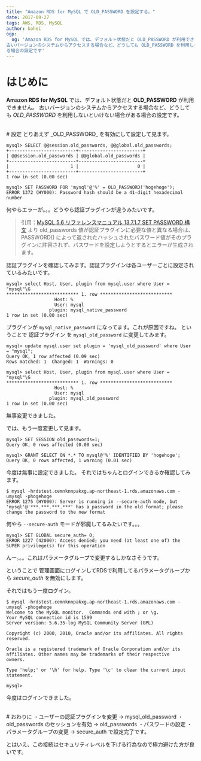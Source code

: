 ```yaml
---
title: "Amazon RDS for MySQL で OLD_PASSWORD を設定する。"
date: 2017-09-27
tags: AWS, RDS, MySQL
author: kohei
ogp:
  og: 'Amazon RDS for MySQL では、デフォルト状態だと OLD_PASSWORD が利用できません。
古いバージョンのシステムからアクセスする場合など、どうしても OLD_PASSWORD を利用しないといけない場合があ
る場合の設定です'
---
```


# はじめに
**Amazon RDS for MySQL** では、デフォルト状態だと __OLD_PASSWORD__ が利用できません。
古いバージョンのシステムからアクセスする場合など、どうしても _OLD_PASSWORD_ を利用しないといけない場合がある場合の設定です。


<br>
# 設定
とりあえず _OLD_PASSWORD_ を有効にして設定して見ます。

```mysql:old_passwordsの確認
mysql> SELECT @@session.old_passwords, @@global.old_passwords;
+-------------------------+------------------------+
| @@session.old_passwords | @@global.old_passwords |
+-------------------------+------------------------+
|                       1 |                      0 |
+-------------------------+------------------------+
1 row in set (0.00 sec)
```

```mysql:パスワード設定
mysql> SET PASSWORD FOR 'mysql'@'%' = OLD_PASSWORD('hogehoge');
ERROR 1372 (HY000): Password hash should be a 41-digit hexadecimal number
```

何やらエラーが。。。どうやら認証プラグインが違うみたいです。

>引用：[MySQL 5.6 リファレンスマニュアル 13.7.1.7 SET PASSWORD 構文](https://dev.mysql.com/doc/refman/5.6/ja/set-password.html) より
old_passwords 値が認証プラグインに必要な値と異なる場合は、PASSWORD() によって返されたハッシュされたパスワード値がそのプラグインに許容されず、パスワードを設定しようとするとエラーが生成されます。

認証プラグインを確認してみます。認証プラグインは各ユーザーごとに設定されているみたいです。

```mysql:認証プラグイン確認
mysql> select Host, User, plugin from mysql.user where User = "mysql"\G
*************************** 1. row ***************************
                  Host: %
                  User: mysql
                plugin: mysql_native_password
1 row in set (0.00 sec)
```

プラグインが `mysql_native_password` になってます。これが原因ですね。
ということで 認証プラグイン を `mysql_old_password` に変更してみます。

```mysql:認証プラグイン変更
mysql> update mysql.user set plugin = 'mysql_old_password' where User = "mysql";
Query OK, 1 row affected (0.09 sec)
Rows matched: 1  Changed: 1  Warnings: 0
```

```mysql:認証プラグイン確認
mysql> select Host, User, plugin from mysql.user where User = "mysql"\G
*************************** 1. row ***************************
                  Host: %
                  User: mysql
                plugin: mysql_old_password
1 row in set (0.00 sec)
```

無事変更できました。

では、もう一度変更して見ます。

```mysql:old_passwords有効化
mysql> SET SESSION old_passwords=1;
Query OK, 0 rows affected (0.00 sec)
```

```mysql:パスワード設定
mysql> GRANT SELECT ON *.* TO mysql@'%' IDENTIFIED BY 'hogehoge';
Query OK, 0 rows affected, 1 warning (0.01 sec)
```

今度は無事に設定できました。
それではちゃんとログインできるか確認してみます。

```bash:MySQLログイン
$ mysql -hrdstest.cemnknnpakxg.ap-northeast-1.rds.amazonaws.com -umysql -phogehoge
ERROR 1275 (HY000): Server is running in --secure-auth mode, but 'mysql'@'***.***.***.***' has a password in the old format; please change the password to the new format
```

何やら `--secure-auth` モードが邪魔してるみたいです。。。

```mysql:パラメータ変更
mysql> SET GLOBAL secure_auth= 0;
ERROR 1227 (42000): Access denied; you need (at least one of) the SUPER privilege(s) for this operation
```
んー。。。これはパラメータグループで変更するしかなさそうです。

ということで 管理画面にログインしてRDSで利用してるパラメータグループから _secure_auth_ を無効にします。

それではもう一度ログイン。

```bash:MySQLログイン
$ mysql -hrdstest.cemnknnpakxg.ap-northeast-1.rds.amazonaws.com -umysql -phogehoge
Welcome to the MySQL monitor.  Commands end with ; or \g.
Your MySQL connection id is 1599
Server version: 5.6.35-log MySQL Community Server (GPL)

Copyright (c) 2000, 2010, Oracle and/or its affiliates. All rights reserved.

Oracle is a registered trademark of Oracle Corporation and/or its
affiliates. Other names may be trademarks of their respective
owners.

Type 'help;' or '\h' for help. Type '\c' to clear the current input statement.

mysql> 
```

今度はログインできました。


<br>
# おわりに
・ユーザーの認証プラグインを変更 → mysql_old_password
・old_passwords のセッションを有効 → old_passwords
・パスワードの設定
・パラメータグループの変更 → secure_auth
で設定完了です。

とはいえ、この接続はセキュリティレベルを下げる行為なので極力避けた方が良いです。


